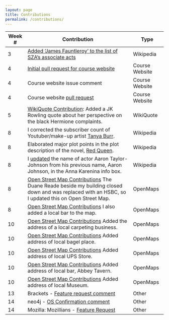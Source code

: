```yaml
---
layout: page
title: Contributions
permalink: /contributions/
---
```


| Week # | Contribution                                                                                                                                                                                                                         | Type           |
|--------|--------------------------------------------------------------------------------------------------------------------------------------------------------------------------------------------------------------------------------------|----------------|
| 3      | [Added ‘James Fauntleroy’ to the list of SZA’s associate acts](https://en.wikipedia.org/w/index.php?title=SZA_(singer)&oldid=825213984)                                                                                              | Wikipedia      |
| 4      | [Initial pull request for course website](https://github.com/joannakl/cs480_s18/issues/17)                                                                                                                                           | Course Website |
| 4      | Course website issue comment                                                                                                                                                                                                         | Course Website |
| 4      | Course website [pull request](https://github.com/joannakl/cs480_s18/pull/80)                                                                                                                                                         | Course Website |
| 5      | [WikiQuote Contribution](https://en.wikiquote.org/w/index.php?title=J._K._Rowling&oldid=2361547): Added a JK Rowling quote about her perspective on the black Hermione complaints.                                                   | WikiQuote      |
| 8      | I corrected the subscriber count of Youtuber/make-up artist [Tanya Burr](https://en.wikipedia.org/w/index.php?title=Tanya_Burr&oldid=832456004).                                                                                     | Wikipedia      |
| 8      | Elaborated major plot points in the plot description of the novel, [Red Queen](https://en.wikipedia.org/w/index.php?title=Red_Queen_(novel)&oldid=832459608).                                                                        | Wikipedia      |
| 8      | I [updated](https://en.wikipedia.org/w/index.php?title=Anna_Karenina_(2012_film)&oldid=832452822) the name of actor Aaron Taylor-Johnson from his previous name, Aaron Johnson, in the Anna Karenina info box.                       | Wikipedia      |
| 8      | [Open Street Map Contributions](https://www.openstreetmap.org/user/daddybanjo/history#map=19/40.73902/-73.98309) The Duane Reade beside my building closed down and was replaced with an HSBC, so I updated this on Open Street Map. | OpenMaps       |
| 8      | [Open Street Map Contributions](https://www.openstreetmap.org/user/daddybanjo/history#map=19/40.73902/-73.98309) I also added a local bar to the map.                                                                                | OpenMaps       |
| 10      | [Open Street Map Contributions](https://www.openstreetmap.org/user/daddybanjo/history#map=19/40.73902/-73.98309) Added the address of a local carpeting business.                                                                                | OpenMaps       |
| 10      | [Open Street Map Contributions](https://www.openstreetmap.org/user/daddybanjo/history#map=19/40.73902/-73.98309) Added address of local bagel place.                                                                                | OpenMaps       |
| 10      | [Open Street Map Contributions](https://www.openstreetmap.org/user/daddybanjo/history#map=19/40.73902/-73.98309) Added address of local UPS Store.                                                                                | OpenMaps       |
| 10      | [Open Street Map Contributions](https://www.openstreetmap.org/user/daddybanjo/history#map=19/40.73902/-73.98309) Added address of local bar, Abbey Tavern.                                                                                | OpenMaps       |
| 10      | [Open Street Map Contributions](https://www.openstreetmap.org/user/daddybanjo/history#map=19/40.73902/-73.98309) Added address of local Museum.                                                                                | OpenMaps       |
| 13      | Brackets - [Feature request comment](https://github.com/adobe/brackets/issues/14289#issuecomment-386941152)                                                                                | Other       |
| 14      | neo4j - [OS Confirmation comment](https://github.com/neo4j/neo4j/issues/11740#issuecomment-388273573)                                                                                | Other       |
| 14      | Mozilla: Mozillians - [Feature Request](https://github.com/mozilla/mozillians/issues/2190#issuecomment-388275110)                                                                                | Other       |

